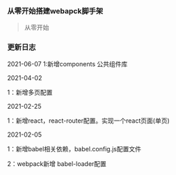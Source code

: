 ### 从零开始搭建webapck脚手架
> 从零开始


### 更新日志
2021-06-07
1:新增components 公共组件库

2021-04-02

1：新增多页配置

2021-02-25

1：新增react，react-router配置。实现一个react页面(单页)

2021-02-05

1：新增babel相关依赖，babel.config.js配置文件

2：webpack新增 babel-loader配置

